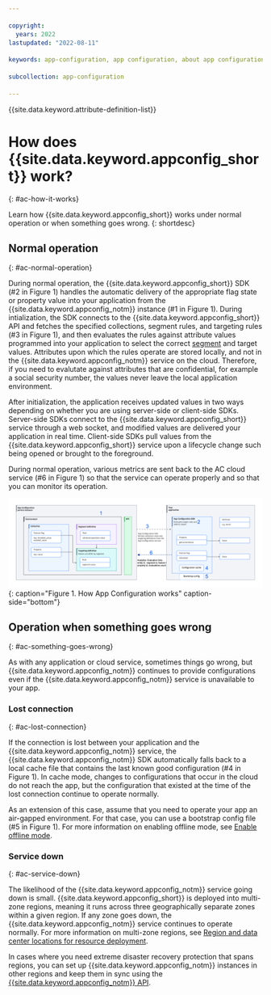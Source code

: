 ```yaml
---

copyright:
  years: 2022
lastupdated: "2022-08-11"

keywords: app-configuration, app configuration, about app configuration

subcollection: app-configuration

---
```


{{site.data.keyword.attribute-definition-list}}

# How does {{site.data.keyword.appconfig_short}} work?
{: #ac-how-it-works}

Learn how {{site.data.keyword.appconfig_short}} works under normal operation or when something goes wrong.
{: shortdesc}

## Normal operation
{: #ac-normal-operation}

During normal operation, the {{site.data.keyword.appconfig_short}} SDK (#2 in Figure 1) handles the automatic delivery of the appropriate flag state or property value into your application from the {{site.data.keyword.appconfig_notm}} instance (#1 in Figure 1). During intialization, the SDK connects to the {{site.data.keyword.appconfig_short}} API and fetches the specified collections, segment rules, and targeting rules (#3 in Figure 1), and then evaluates the rules against attribute values programmed into your application to select the correct [segment](/docs/app-configuration?topic=app-configuration-ac-segments) and target values. Attributes upon which the rules operate are stored locally, and not in the {{site.data.keyword.appconfig_notm}} service on the cloud. Therefore, if you need to evalutate against attributes that are confidential, for example a social security number, the values never leave the local application environment.

After initialization, the application receives updated values in two ways depending on whether you are using server-side or client-side SDKs. Server-side SDKs connect to the {{site.data.keyword.appconfig_short}} service through a web socket, and modified values are delivered your application in real time. Client-side SDKs pull values from the {{site.data.keyword.appconfig_short}} service upon a lifecycle change such being opened or brought to the foreground.

During normal operation, various metrics are sent back to the AC cloud service (#6 in Figure 1) so that the service can operate properly and so that you can monitor its operation.

![Overview](images/ac-how-it-works.png "How it works diagram"){: caption="Figure 1. How App Configuration works" caption-side="bottom"}

## Operation when something goes wrong 
{: #ac-something-goes-wrong}

As with any application or cloud service, sometimes things go wrong, but {{site.data.keyword.appconfig_notm}} continues to provide configurations even if the {{site.data.keyword.appconfig_notm}} service is unavailable to your app.

### Lost connection
{: #ac-lost-connection}

If the connection is lost between your application and the {{site.data.keyword.appconfig_notm}} service, the {{site.data.keyword.appconfig_notm}} SDK automatically falls back to a local cache file that contains the last known good configuration (#4 in Figure 1). In cache mode, changes to configurations that occur in the cloud do not reach the app, but the configuration that existed at the time of the lost connection continue to operate normally. 

As an extension of this case, assume that you need to operate your app an air-gapped environment. For that case, you can use a bootstrap config file (#5 in Figure 1). For more information on enabling offline mode, see [Enable offline mode](/docs/app-configuration?topic=app-configuration-ac-offline).

### Service down
{: #ac-service-down}

The likelihood of the {{site.data.keyword.appconfig_notm}} service going down is small. {{site.data.keyword.appconfig_short}} is deployed into multi-zone regions, meaning it runs across three geographically separate zones within a given region. If any zone goes down, the {{site.data.keyword.appconfig_notm}} service continues to operate normally. For more information on multi-zone regions, see [Region and data center locations for resource deployment](/docs/overview?topic=overview-locations).

In cases where you need extreme disaster recovery protection that spans regions, you can set up {{site.data.keyword.appconfig_notm}} instances in other regions and keep them in sync using the [{{site.data.keyword.appconfig_notm}} API](/apidocs/app-configuration).
